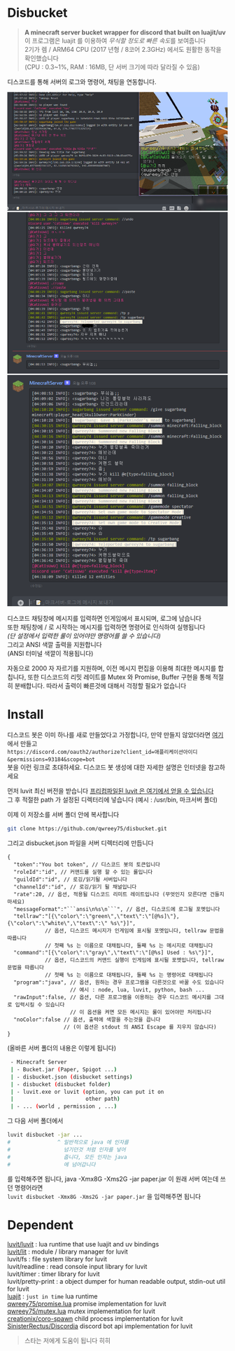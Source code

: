 
# Disbucket

> **A minecraft server bucket wrapper for discord that built on luajit/uv**  
이 프로그램은 luajit 를 이용하여 *무식할 정도로 빠른 속도*를 보여줍니다  
2기가 렘 / ARM64 CPU (2017 년형 / 8코어 2.3GHz) 에서도 원활한 동작을 확인했습니다  
(CPU : 0.3~1%, RAM : 16MB, 단 서버 크기에 따라 달라질 수 있음)  

디스코드를 통해 서버의 로그와 명령어, 채팅을 연동합니다.

![preivew1](./image/preview1.png)  
![preview2](./image/preview2.png)  
![preview3](./image/preview3.png)  

디스코드 채팅창에 메시지를 입력하면 인게임에서 표시되며, 로그에 남습니다  
또한 채팅창에 / 로 시작하는 메시지를 입력하면 명령어로 인식하여 실행됩니다  
*(단 설정에서 입력한 룰이 있어야만 명령어를 쓸 수 있습니다)*  
그리고 ANSI 색깔 출력을 지원합니다  
(ANSI 터미널 색깔이 적용됩니다)  

자동으로 2000 자 자르기를 지원하며, 이전 메시지 편집을 이용해 최대한 메시지를 합칩니다, 또한 디스코드의 리밋 레이트를 Mutex 와 Promise, Buffer 구현을 통해 적절히 분배합니다. 따라서 출력이 빠른것에 대해서 걱정할 필요가 없습니다  

# Install  

디스코드 봇은 이미 하나를 새로 만들었다고 가정합니다, 만약 만들지 않았더라면 [여기](https://discord.com/developers/applications)에서 만들고  
`https://discord.com/oauth2/authorize?client_id=애플리케이션아이디&permissions=93184&scope=bot`  
봇을 이런 링크로 초대하세요. 디스코드 봇 생성에 대한 자세한 설명은 인터넷을 참고하세요  

먼저 luvit 최신 버전을 받습니다 [프리컴파일된 luvit 은 여기에서 얻을 수 있습니다](https://github.com/truemedian/luvit-bin/releases)  
그 후 적절한 path 가 설정된 디렉터리에 넣습니다 (예시 : /usr/bin, 마크서버 폴더)  

이제 이 저장소를 서버 폴더 안에 복사합니다
```sh
git clone https://github.com/qwreey75/disbucket.git
```
그리고 disbucket.json 파일을 서버 디렉터리에 만듭니다
```jsonc
{
  "token":"You bot token", // 디스코드 봇의 토큰입니다
  "roleId":"id", // 커맨드를 실행 할 수 있는 롤입니다
  "guildId":"id", // 로깅/읽기될 서버입니다
  "channelId":"id", // 로깅/읽기 될 채널입니다
  "rate":20, // 옵션, 적용될 디스코드 리미트 레이트입니다 (무엇인지 모른다면 건들지 마세요)
  "messageFormat":"```ansi\n%s\n```", // 옵션, 디스코드에 로그될 포멧입니다
  "tellraw":"[{\"color\":\"green\",\"text\":\"[@%s]\"},{\"color\":\"white\",\"text\":\" %s\"}]",
            // 옵션, 디스코드 메시지가 인게임에 표시될 포멧입니다, tellraw 문법을 따릅니다
            // 첫째 %s 는 이름으로 대채됩니다, 둘째 %s 는 메시지로 대채됩니다
  "command":"[{\"color\":\"gray\",\"text\":\"[@%s] Used : %s\"}]",
            // 옵션, 디스코드의 커맨드 실행이 인게임에 표시될 포멧입니다, tellraw 문법을 따릅니다
            // 첫째 %s 는 이름으로 대채됩니다, 둘째 %s 는 명령어로 대채됩니다
  "program":"java", // 옵션, 원하는 경우 프로그램을 다른것으로 바꿀 수도 있습니다
                    // 예시 : node, lua, luvit, python, bash ...
  "rawInput":false, // 옵션, 다른 프로그램을 이용하는 경우 디스코드 메시지를 그대로 입력시킬 수 있습니다
                    // 이 옵션을 켜면 모든 메시지는 룰이 있어야만 처리됩니다
  "noColor":false // 옵션, 출력에 색깔을 주는것을 끕니다
                  // (이 옵션은 stdout 의 ANSI Escape 를 지우지 않습니다)
}
```
(올바른 서버 폴더의 내용은 이렇게 됩니다)
```sh
 - Minecraft Server
 | - Bucket.jar (Paper, Spigot ...)
 | - disbucket.json (disbucket settings)
 | - disbucket (disbucket folder)
 | - luvit.exe or luvit (option, you can put it on
 |                       other path)
 | - ... (world , permission , ...)
```
그 다음 서버 폴더에서  
```sh
luvit disbucket -jar ...
#               ^ 일반적으로 java 에 인자를
#                 넘기던것 처럼 인자를 넣어
#                 줍니다, 모든 인자는 java
#                 에 넘어갑니다
```
를 입력해주면 됩니다, java -Xmx8G -Xms2G -jar paper.jar 이 원래 서버 여는데 쓰던 명령어라면  
`luvit disbucket -Xmx8G -Xms2G -jar paper.jar` 을 입력해주면 됩니다  

# Dependent

[luvit/luvit](https://github.com/luvit/luvit) : lua runtime that use luajit and uv bindings  
[luvit/lit](https://github.com/luvit/lit) : module / library manager for luvit  
luvit/fs : file system library for luvit  
luvit/readline : read console input library for luvit  
luvit/timer : timer library for luvit  
luvit/pretty-print : a object dumper for human readable output, stdin-out util for luvit  
[luajit](https://github.com/LuaJIT/LuaJIT) : `just in time` lua runtime  
[qwreey75/promise.lua](https://github.com/qwreey75/promise.lua) promise implementation for luvit  
[qwreey75/mutex.lua](https://github.com/qwreey75/mutex.lua) mutex implementation for luvit  
[creationix/coro-spawn](https://github.com/creationix/coro-spawn) child process implementation for luvit  
[SinisterRectus/Discordia](https://github.com/SinisterRectus/Discordia) discord bot api implementation for luvit  

> 스타는 저에게 도움이 됩니다 히히
